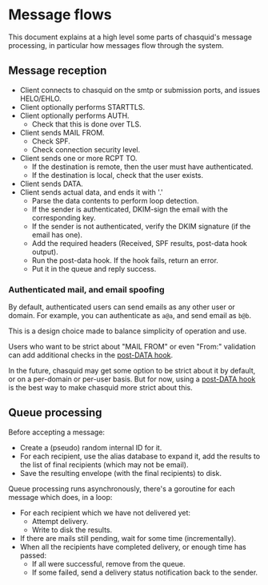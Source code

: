 
# Message flows

This document explains at a high level some parts of chasquid's message
processing, in particular how messages flow through the system.


## Message reception

- Client connects to chasquid on the smtp or submission ports, and issues
  HELO/EHLO.
- Client optionally performs STARTTLS.
- Client optionally performs AUTH.
    - Check that this is done over TLS.
- Client sends MAIL FROM.
    - Check SPF.
    - Check connection security level.
- Client sends one or more RCPT TO.
    - If the destination is remote, then the user must have authenticated.
    - If the destination is local, check that the user exists.
- Client sends DATA.
- Client sends actual data, and ends it with '.'
    - Parse the data contents to perform loop detection.
    - If the sender is authenticated, DKIM-sign the email with the
      corresponding key.
    - If the sender is not authenticated, verify the DKIM signature (if the
      email has one).
    - Add the required headers (Received, SPF results, post-data hook output).
    - Run the post-data hook. If the hook fails, return an error.
    - Put it in the queue and reply success.


### Authenticated mail, and email spoofing

By default, authenticated users can send emails as any other user or domain.
For example, you can authenticate as `a@a`, and send email as `b@b`.

This is a design choice made to balance simplicity of operation and use.

Users who want to be strict about "MAIL FROM" or even "From:" validation can
add additional checks in the [post-DATA hook](hooks.md).

In the future, chasquid may get some option to be strict about it by default,
or on a per-domain or per-user basis. But for now, using a [post-DATA
hook](hooks.md) is the best way to make chasquid more strict about this.


## Queue processing

Before accepting a message:

- Create a (pseudo) random internal ID for it.
- For each recipient, use the alias database to expand it, add the results to
  the list of final recipients (which may not be email).
- Save the resulting envelope (with the final recipients) to disk.

Queue processing runs asynchronously, there's a goroutine for each message
which does, in a loop:

- For each recipient which we have not delivered yet:
    - Attempt delivery.
    - Write to disk the results.
- If there are mails still pending, wait for some time (incrementally).
- When all the recipients have completed delivery, or enough time has passed:
    - If all were successful, remove from the queue.
    - If some failed, send a delivery status notification back to the sender.

